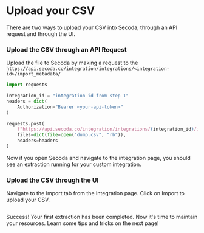 # Upload your CSV

There are two ways to upload your CSV into Secoda, through an API request and through the UI.&#x20;

### Upload the CSV through an API Request

Upload the file to Secoda by making a request to the `https://api.secoda.co/integration/integrations/<integration-id>/import_metadata/`

```python
import requests

integration_id = "integration id from step 1"
headers = dict(
    Authorization="Bearer <your-api-token>"
)

requests.post(
    f"https://api.secoda.co/integration/integrations/{integration_id}/import_metadata/",
    files=dict(file=open("dump.csv", "rb")),
    headers=headers
)
```

Now if you open Secoda and navigate to the integration page, you should see an extraction running for your custom integration.

### Upload the CSV through the UI

Navigate to the Import tab from the Integration page. Click on Import to upload your CSV.

<figure><img src="https://secoda-public-media-assets.s3.amazonaws.com/Screenshot 2023-06-09 at 3.18.16 PM.png" alt=""><figcaption></figcaption></figure>

Success! Your first extraction has been completed. Now it's time to maintain your resources. Learn some tips and tricks on the next page!
